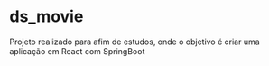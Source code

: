 # ds_movie
Projeto realizado para afim de estudos, onde o objetivo é criar uma aplicação em React com SpringBoot
